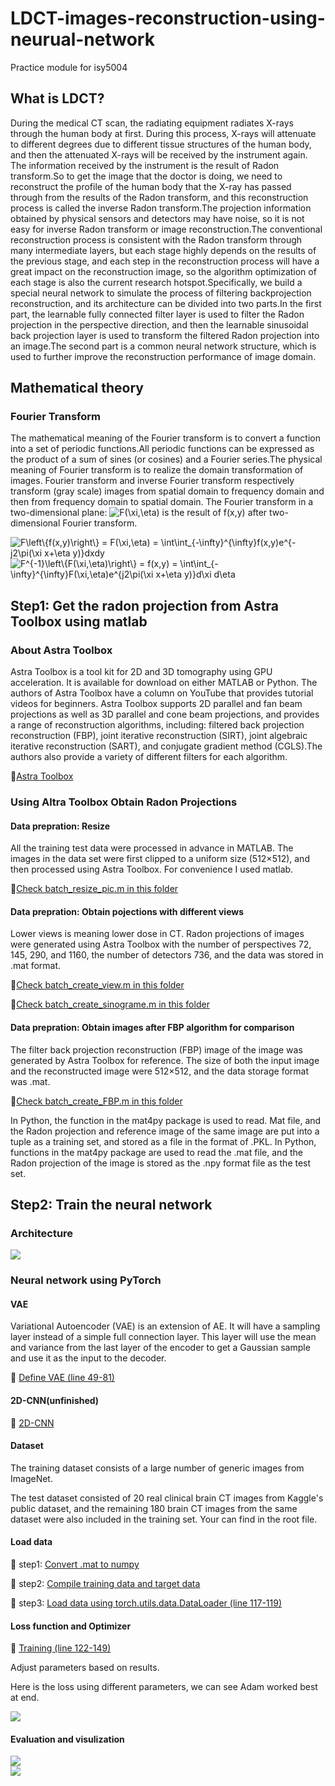 # LDCT-images-reconstruction-using-neurual-network
Practice module for isy5004

## What is LDCT?
During the medical CT scan, the radiating equipment radiates X-rays through the human body at first. During this process, X-rays will attenuate to different degrees due to different tissue structures of the human body, and then the attenuated X-rays will be received by the instrument again. The information received by the instrument is the result of Radon transform.So to get the image that the doctor is doing, we need to reconstruct the profile of the human body that the X-ray has passed through from the results of the Radon transform, and this reconstruction process is called the inverse Radon transform.The projection information obtained by physical sensors and detectors may have noise, so it is not easy for inverse Radon transform or image reconstruction.The conventional reconstruction process is consistent with the Radon transform through many intermediate layers, but each stage highly depends on the results of the previous stage, and each step in the reconstruction process will have a great impact on the reconstruction image, so the algorithm optimization of each stage is also the current research hotspot.Specifically, we build a special neural network to simulate the process of filtering backprojection reconstruction, and its architecture can be divided into two parts.In the first part, the learnable fully connected filter layer is used to filter the Radon projection in the perspective direction, and then the learnable sinusoidal back projection layer is used to transform the filtered Radon projection into an image.The second part is a common neural network structure, which is used to further improve the reconstruction performance of image domain.

## Mathematical theory
### Fourier Transform
The mathematical meaning of the Fourier transform is to convert a function into a set of periodic functions.All periodic functions can be expressed as the product of a sum of sines (or cosines) and a Fourier series.The physical meaning of Fourier transform is to realize the domain transformation of images. Fourier transform and inverse Fourier transform respectively transform (gray scale) images from spatial domain to frequency domain and then from frequency domain to spatial domain.
The Fourier transform in a two-dimensional plane:
<img src="https://latex.codecogs.com/png.image?\dpi{110}&space;F(\xi,\eta)" title="F(\xi,\eta)" /> is the result of f(x,y) after two-dimensional Fourier transform.

<img src="https://latex.codecogs.com/png.image?\dpi{110}&space;F\left\{f(x,y)\right\}&space;&space;=&space;F(\xi,\eta)&space;=&space;\int\int_{-\infty}^{\infty}f(x,y)e^{-j2\pi(\xi&space;x&plus;\eta&space;y)}dxdy" title="F\left\{f(x,y)\right\} = F(\xi,\eta) = \int\int_{-\infty}^{\infty}f(x,y)e^{-j2\pi(\xi x+\eta y)}dxdy" />

<img src="https://latex.codecogs.com/png.image?\dpi{110}&space;F^{-1}\left\{F(\xi,\eta)\right\}&space;&space;=&space;f(x,y)&space;=&space;\int\int_{-\infty}^{\infty}F(\xi,\eta)e^{j2\pi(\xi&space;x&plus;\eta&space;y)}d\xi&space;d\eta" title="F^{-1}\left\{F(\xi,\eta)\right\} = f(x,y) = \int\int_{-\infty}^{\infty}F(\xi,\eta)e^{j2\pi(\xi x+\eta y)}d\xi d\eta" />


## Step1: Get the radon projection from Astra Toolbox using matlab
### About Astra Toolbox
Astra Toolbox is a tool kit for 2D and 3D tomography using GPU acceleration. It is available for download on either MATLAB or Python. The authors of Astra Toolbox have a column on YouTube that provides tutorial videos for beginners.
Astra Toolbox supports 2D parallel and fan beam projections as well as 3D parallel and cone beam projections, and provides a range of reconstruction algorithms, including: filtered back projection reconstruction (FBP), joint iterative reconstruction (SIRT), joint algebraic iterative reconstruction (SART), and conjugate gradient method (CGLS).The authors also provide a variety of different filters for each algorithm.

:rocket:[Astra Toolbox](https://www.youtube.com/channel/UCcnUlWuFeS9miMR_o8-6v3w/videos)
### Using Altra Toolbox Obtain Radon Projections

#### Data prepration: Resize
All the training test data were processed in advance in MATLAB. The images in the data set were first clipped to a uniform size (512×512), and then processed using Astra Toolbox. For convenience I used matlab.

:rocket:[Check batch_resize_pic.m in this folder](https://github.com/kiwoopu-yc/LDCT-images-reconstruction-using-neurual-network/tree/main/Astra)

#### Data prepration: Obtain pojections with different views
Lower views is meaning lower dose in CT.
Radon projections of images were generated using Astra Toolbox with the number of perspectives 72, 145, 290, and 1160, the number of detectors 736, and the data was stored in .mat format.

:rocket:[Check batch_create_view.m in this folder](https://github.com/kiwoopu-yc/LDCT-images-reconstruction-using-neurual-network/tree/main/Astra)

:rocket:[Check batch_create_sinograme.m in this folder](https://github.com/kiwoopu-yc/LDCT-images-reconstruction-using-neurual-network/tree/main/Astra)

#### Data prepration: Obtain images after FBP algorithm for comparison
The filter back projection reconstruction (FBP) image of the image was generated by Astra Toolbox for reference. The size of both the input image and the reconstructed image were 512×512, and the data storage format was .mat.

:rocket:[Check batch_create_FBP.m in this folder](https://github.com/kiwoopu-yc/LDCT-images-reconstruction-using-neurual-network/tree/main/Astra)

In Python, the function in the mat4py package is used to read. Mat file, and the Radon projection and reference image of the same image are put into a tuple as a training set, and stored as a file in the format of .PKL.
In Python, functions in the mat4py package are used to read the .mat file, and the Radon projection of the image is stored as the .npy format file as the test set.

## Step2: Train the neural network

### Architecture

<div style="align: center">
<img src="https://github.com/kiwoopu-yc/LDCT-images-reconstruction-using-neurual-network/blob/main/Pics/archi.jpg"/>
</div>

### Neural network using PyTorch

#### VAE

Variational Autoencoder (VAE) is an extension of AE. It will have a sampling layer instead of a simple full connection layer. This layer will use the mean and variance from the last layer of the encoder to get a Gaussian sample and use it as the input to the decoder. 

:rocket: [Define VAE (line 49-81)](https://github.com/kiwoopu-yc/LDCT-images-reconstruction-using-neurual-network/blob/main/Model/VAE.py)

#### 2D-CNN(unfinished)

:rocket: [2D-CNN](https://github.com/kiwoopu-yc/LDCT-images-reconstruction-using-neurual-network/blob/main/Model/2dcnn(unfinished).py)

#### Dataset
The training dataset consists of a large number of generic images from ImageNet.

The test dataset consisted of 20 real clinical brain CT images from Kaggle's public dataset, and the remaining 180 brain CT images from the same dataset were also included in the training set. Your can find in the root file. 

#### Load data

:rocket: step1: [Convert .mat to numpy](https://github.com/kiwoopu-yc/LDCT-images-reconstruction-using-neurual-network/blob/main/Model/mat2np.py)

:rocket: step2: [Compile training data and target data](https://github.com/kiwoopu-yc/LDCT-images-reconstruction-using-neurual-network/blob/main/Model/2npyconnect.py)

:rocket: step3: [Load data using torch.utils.data.DataLoader (line 117-119)](https://github.com/kiwoopu-yc/LDCT-images-reconstruction-using-neurual-network/blob/main/Model/VAE.py)

#### Loss function and Optimizer


:rocket: [Training (line 122-149)](https://github.com/kiwoopu-yc/LDCT-images-reconstruction-using-neurual-network/blob/main/Model/VAE.py)


Adjust parameters based on results.

Here is the loss using different parameters, we can see Adam worked best at end.
<div style="align: center">
<img src="https://github.com/kiwoopu-yc/LDCT-images-reconstruction-using-neurual-network/blob/main/Pics/optimizers.jpg"/>
</div>

#### Evaluation and visulization



<div style="align: center">
<img src="https://github.com/kiwoopu-yc/LDCT-images-reconstruction-using-neurual-network/blob/main/Pics/72view.jpg"/>
</div>



<div style="align: center">
<img src="https://github.com/kiwoopu-yc/LDCT-images-reconstruction-using-neurual-network/blob/main/Pics/all.jpg"/>
</div>


